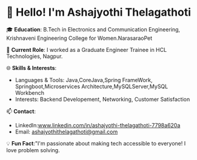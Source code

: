 # 👋 Hello! I'm Ashajyothi Thelagathoti

🎓 **Education**: B.Tech in Electronics and Communication Engineering, Krishnaveni Engineering College for Women.NarasaraoPet

💼 **Current Role**: I worked as a Graduate Engineer Trainee in HCL Technologies, Nagpur.

🌐 **Skills & Interests**:
- Languages & Tools: Java,CoreJava,Spring FrameWork, Springboot,Microservices Architecture,MySQLServer,MySQL Workbench
- Interests: Backend Developement, Networking, Customer Satisfaction

📫 **Contact**:
- LinkedIn:www.linkedin.com/in/ashajyothi-thelagathoti-7798a620a
- Email: ashajyothithelagathoti@gmail.com

💡 **Fun Fact**:"I'm passionate about making tech accessible to everyone!
                 I love problem solving.



  
